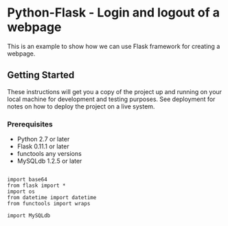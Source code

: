 # Python-Flask - Login and logout of a webpage

This is an example to show how we can use Flask framework for creating a webpage.

## Getting Started

These instructions will get you a copy of the project up and running on your local machine for development and testing purposes. See deployment for notes on how to deploy the project on a live system.

### Prerequisites

* Python 2.7 or later
* Flask 0.11.1 or later
* functools any versions
* MySQLdb 1.2.5 or later
```

import base64
from flask import *
import os
from datetime import datetime
from functools import wraps

import MySQLdb

```
